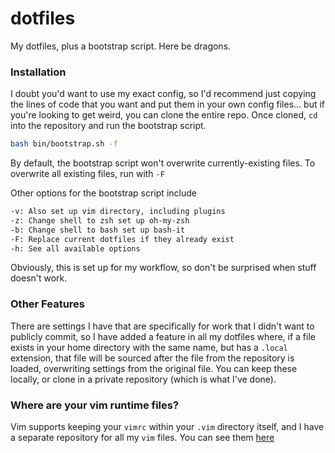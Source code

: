 # dotfiles
My dotfiles, plus a bootstrap script. Here be dragons.

### Installation
I doubt you'd want to use my exact config, so I'd recommend just copying the
lines of code that you want and put them in your own config files... but if
you're looking to get weird, you can clone the entire repo. Once cloned, `cd`
into the repository and run the bootstrap script.

```sh
bash bin/bootstrap.sh -f
```

By default, the bootstrap script won't overwrite currently-existing files. To
overwrite all existing files, run with `-F`

Other options for the bootstrap script include

```txt
-v: Also set up vim directory, including plugins
-z: Change shell to zsh set up oh-my-zsh
-b: Change shell to bash set up bash-it
-F: Replace current dotfiles if they already exist
-h: See all available options
```

Obviously, this is set up for my workflow, so don't be surprised when stuff
doesn't work.

### Other Features
There are settings I have that are specifically for work that I didn't want
to publicly commit, so I have added a feature in all my dotfiles where, if a
file exists in your home directory with the same name, but has a `.local`
extension, that file will be sourced after the file from the repository is
loaded, overwriting settings from the original file. You can keep these locally,
or clone in a private repository (which is what I've done).

### Where are your vim runtime files?
Vim supports keeping your `vimrc` within your `.vim` directory itself, and I
have a separate repository for all my `vim` files. You can see them
[here](https://github.com/evanthegrayt/vimfiles)

